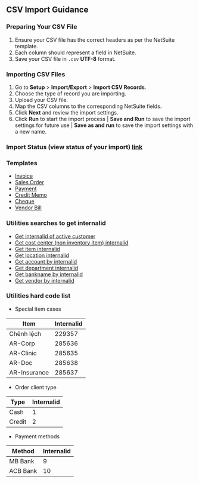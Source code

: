 ## CSV Import Guidance

### Preparing Your CSV File

1. Ensure your CSV file has the correct headers as per the NetSuite template.
2. Each column should represent a field in NetSuite.
3. Save your CSV file in `.csv` **UTF-8** format.

### Importing CSV Files

1. Go to **Setup** > **Import/Export** > **Import CSV Records**.
2. Choose the type of record you are importing.
3. Upload your CSV file.
4. Map the CSV columns to the corresponding NetSuite fields.
5. Click **Next** and review the import settings.
6. Click **Run** to start the import process | **Save and Run** to save the import settings for future use | **Save as and run** to save the import settings with a new name.

### Import Status (view status of your import) [link](https://5574610.app.netsuite.com/app/setup/upload/csv/csvstatus.nl?whence=) 

### Templates
- [Invoice](https://github.com/nt2311-vn/LabGroup_Netsuite/tree/main/CSVs/Invoice) 
- [Sales Order](https://github.com/nt2311-vn/LabGroup_Netsuite/tree/main/CSVs/Sales_Order)
- [Payment](https://github.com/nt2311-vn/LabGroup_Netsuite/tree/main/CSVs/Payment)
- [Credit Memo](https://github.com/nt2311-vn/LabGroup_Netsuite/tree/main/CSVs/Credit_memo)
- [Cheque](https://github.com/nt2311-vn/LabGroup_Netsuite/tree/main/CSVs/Cheque)
- [Vendor Bill](https://github.com/nt2311-vn/LabGroup_Netsuite/tree/main/CSVs/Vendor_Bill)

### Utilities searches to get internalid
- [Get internalid of active customer](https://5574610.app.netsuite.com/app/common/search/searchresults.nl?searchid=2557&whence=)
- [Get cost center (non inventory item) internalid](https://5574610.app.netsuite.com/app/common/search/searchresults.nl?searchid=2577&whence=)
- [Get item internalid](https://5574610.app.netsuite.com/app/common/search/searchresults.nl?searchid=1640&whence=)
- [Get location internalid](https://5574610.app.netsuite.com/app/common/otherlists/locationlist.nl?whence=) 
- [Get account by internalid](https://5574610.app.netsuite.com/app/accounting/account/accounts.nl?report=T&code=COA&whence=)
- [Get department internalid](https://5574610.app.netsuite.com/app/common/otherlists/departmentlist.nl?whence=)
- [Get bankname by internalid](https://5574610.app.netsuite.com/app/common/custom/custrecordentrylist.nl?rectype=341)
- [Get vendor by internalid](https://5574610.app.netsuite.com/app/common/search/searchresults.nl?searchid=1404&whence=)

### Utilities hard code list
- Special item cases

| Item         | Internalid |
|--------------|------------|
| Chênh lệch   | 229357     |
| AR-Corp      | 285636     |
| AR-Clinic    | 285635     |
| AR-Doc       | 285638     |
| AR-Insurance | 285637     |

- Order client type

|Type|Internalid|
|----|----------|
|Cash|1|
|Credit|2|

- Payment methods

|Method|Internalid|
|------|----------|
|MB Bank|9|
|ACB Bank|10|
